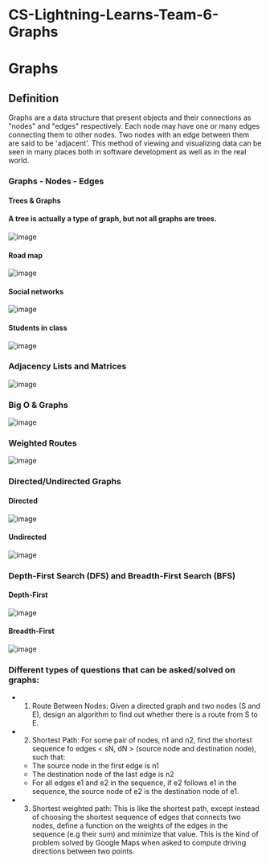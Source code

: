 # CS-Lightning-Learns-Team-6-Graphs 

# Graphs

## Definition
Graphs are a data structure that present objects and their connections as "nodes" and "edges" respectively.  Each node may have one or many edges connecting them to other nodes.  Two nodes with an edge between them are said to be 'adjacent'.  This method of viewing and visualizing data can be seen in many places both in software development as well as in the real world.

### Graphs - Nodes - Edges

#### Trees & Graphs 
#### A tree is actually a type of graph, but not all graphs are trees.
![image](public/images/tree_graph.jpg)

#### Road map
![image](public/images/road_map.jpeg)

#### Social networks
![image](public/images/social_network.png)

#### Students in class
![image](public/images/student_graph.png)

### Adjacency Lists and Matrices

![image](public/images/adjacency_lists.png)

### Big O & Graphs

![image](public/images/big_O.png)

### Weighted Routes

![image](public/images/weighted_routes.png)

### Directed/Undirected Graphs

#### Directed

![image](public/images/directed_graph.png)

#### Undirected

![image](public/images/undirected.jpeg)

### Depth-First Search (DFS) and Breadth-First Search (BFS)

#### Depth-First

![image](public/images/depth_first.jpg)

#### Breadth-First

![image](public/images/breadth_first.jpg)


### Different types of questions that can be asked/solved on graphs:
- 1. Route Between Nodes: Given a directed graph and two nodes (S and E), design an algorithm to find out whether there is a route from S to E.

- 2. Shortest Path: For some pair of nodes, n1 and n2, find the shortest sequence fo edges < sN, dN > (source node and destination node), such that:
	+ The source node in the first edge is n1
	+ The destination node of the last edge is n2
	+ For all edges e1 and e2 in the sequence, if e2 follows e1 in the sequence, the source node of e2 is the destination node of e1.

- 3. Shortest weighted path: This is like the shortest path, except instead of choosing the shortest sequence of edges that connects two nodes, define a function on the weights of the edges in the sequence (e.g their sum) and minimize that value. This is the kind of problem solved by Google Maps when asked to compute driving directions between two points.